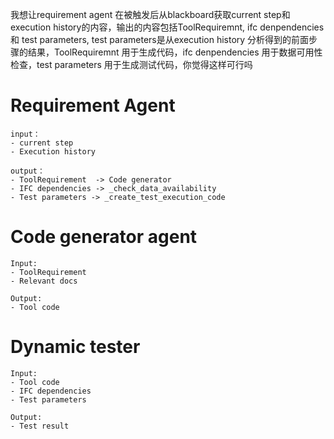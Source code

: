 我想让requirement agent 在被触发后从blackboard获取current step和execution history的内容，输出的内容包括ToolRequiremnt, ifc denpendencies 和 test parameters, test parameters是从execution history 分析得到的前面步骤的结果，ToolRequiremnt 用于生成代码，ifc denpendencies 用于数据可用性检查，test parameters 用于生成测试代码，你觉得这样可行吗

# Requirement Agent
    input：
    - current step
    - Execution history
    
    output：
    - ToolRequirement  -> Code generator
    - IFC dependencies -> _check_data_availability
    - Test parameters -> _create_test_execution_code
    
# Code generator agent
    Input: 
    - ToolRequirement
    - Relevant docs
    
    Output:
    - Tool code

# Dynamic tester
    Input:
    - Tool code
    - IFC dependencies
    - Test parameters
    
    Output:
    - Test result